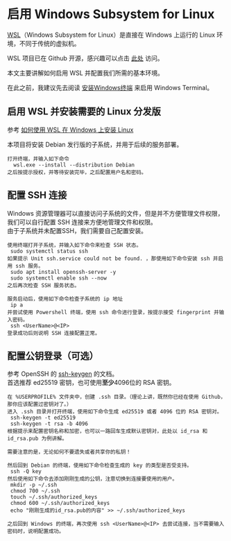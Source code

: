 # 启用 Windows Subsystem for Linux

[WSL](https://aka.ms/wsldocs)（Windows Subsystem for Linux）是直接在 Windows 上运行的 Linux 环境，不同于传统的虚拟机。  

WSL 项目已在 Github 开源，感兴趣可以点击 [此处](https://github.com/microsoft/WSL) 访问。  

本文主要讲解如何启用 WSL 并配置我们所需的基本环境。  

在此之前，我建议先去阅读 [安装Windows终端](./InstallTerminal.md) 来启用 Windows Terminal。  

## 启用 WSL 并安装需要的 Linux 分发版

参考 [如何使用&nbsp;WSL&nbsp;在&nbsp;Windows&nbsp;上安装&nbsp;Linux](https://learn.microsoft.com/zh-cn/windows/wsl/install)  

本项目将安装 Debian 发行版的子系统，并用于后续的服务部署。  

```text
打开终端，并输入如下命令
  wsl.exe --install --distribution Debian
之后按提示授权，并等待安装完毕，之后配置用户名和密码。
```

## 配置 SSH 连接

Windows 资源管理器可以直接访问子系统的文件，但是并不方便管理文件权限，我们可以自行配置 SSH 连接来方便地管理文件和权限。  
由于子系统并未配置SSH，我们需要自己配置安装。

```text
使用终端打开子系统，并输入如下命令来检查 SSH 状态。
 sudo systemctl status ssh
如果提示 Unit ssh.service could not be found. ，那使用如下命令安装 ssh 并启用 ssh 服务。
 sudo apt install openssh-server -y
 sudo systemctl enable ssh --now
之后再次检查 SSH 服务状态。

服务启动后，使用如下命令检查子系统的 ip 地址
 ip a
并尝试使用 Powershell 终端，使用 ssh 命令进行登录，按提示接受 fingerprint 并输入密码。
 ssh <UserName>@<IP>
登录成功后则说明 SSH 连接配置正常。
```

## 配置公钥登录（可选）

参考 OpenSSH 的 [ssh-keygen](https://man.openbsd.org/ssh-keygen) 的文档。  
首选推荐 ed25519 密钥，也可使用**至少**4096位的 RSA 密钥。  

```text
在 %USERPROFILE% 文件夹中，创建 .ssh 目录。（理论上讲，既然你已经在使用 Github，那你应该配置过密钥对了。）
进入 .ssh 目录并打开终端，使用如下命令生成 ed25519 或者 4096 位的 RSA 密钥对。
 ssh-keygen -t ed25519
 ssh-keygen -t rsa -b 4096
根据提示来配置密钥名称和加密，也可以一路回车生成默认密钥对，此处以 id_rsa 和 id_rsa.pub 为例讲解。

需要注意的是，无论如何不要遗失或者共享你的私钥！

然后回到 Debian 的终端，使用如下命令检查生成的 key 的类型是否受支持。
 ssh -Q key
然后使用如下命令去添加刚刚生成的公钥，注意切换到连接要使用的用户。
 mkdir -p ~/.ssh
 chmod 700 ~/.ssh
 touch ~/.ssh/authorized_keys
 chmod 600 ~/.ssh/authorized_keys
 echo "刚刚生成的id_rsa.pub的内容" >> ~/.ssh/authorized_keys

之后回到 Windows 的终端，再次使用 ssh <UserName>@<IP> 去尝试连接，当不需要输入密码时，说明配置成功。
```
